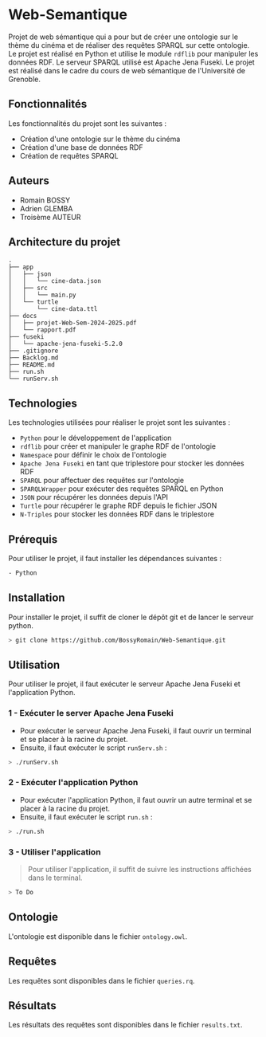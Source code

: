 # Web-Semantique

Projet de web sémantique qui a pour but de créer une ontologie sur le thème du cinéma et de réaliser des requêtes SPARQL sur cette ontologie. Le projet est réalisé en Python et utilise le module `rdflib` pour manipuler les données RDF. Le serveur SPARQL utilisé est Apache Jena Fuseki. Le projet est réalisé dans le cadre du cours de web sémantique de l'Université de Grenoble.

## Fonctionnalités

Les fonctionnalités du projet sont les suivantes :

- Création d'une ontologie sur le thème du cinéma
- Création d'une base de données RDF
- Création de requêtes SPARQL

## Auteurs

- Romain BOSSY
- Adrien GLEMBA
- Troisème AUTEUR

## Architecture du projet

```plaintext
.
├── app
│   ├── json
│   │   └── cine-data.json
│   ├── src
│   │   └── main.py
│   └── turtle
│       └── cine-data.ttl
├── docs
│   ├── projet-Web-Sem-2024-2025.pdf
│   └── rapport.pdf
├── fuseki
│   └── apache-jena-fuseki-5.2.0
├── .gitignore
├── Backlog.md
├── README.md
├── run.sh
└── runServ.sh
```

## Technologies

Les technologies utilisées pour réaliser le projet sont les suivantes :

- `Python` pour le développement de l'application
- `rdflib` pour créer et manipuler le graphe RDF de l'ontologie
- `Namespace` pour définir le choix de l'ontologie
- `Apache Jena Fuseki` en tant que triplestore pour stocker les données RDF
- `SPARQL` pour affectuer des requêtes sur l'ontologie
- `SPARQLWrapper` pour exécuter des requêtes SPARQL en Python
- `JSON` pour récupérer les données depuis l'API
- `Turtle` pour récupérer le graphe RDF depuis le fichier JSON
- `N-Triples` pour stocker les données RDF dans le triplestore

## Prérequis

Pour utiliser le projet, il faut installer les dépendances suivantes :

```bash
- Python
```

## Installation

Pour installer le projet, il suffit de cloner le dépôt git et de lancer le serveur python.

```bash
> git clone https://github.com/BossyRomain/Web-Semantique.git
```

## Utilisation

Pour utiliser le projet, il faut exécuter le serveur Apache Jena Fuseki et l'application Python.

### 1 - Exécuter le server Apache Jena Fuseki

- Pour exécuter le serveur Apache Jena Fuseki, il faut ouvrir un terminal et se placer à la racine du projet.
- Ensuite, il faut exécuter le script `runServ.sh` :

```bash
> ./runServ.sh
```

### 2 - Exécuter l'application Python

- Pour exécuter l'application Python, il faut ouvrir un autre terminal et se placer à la racine du projet.
- Ensuite, il faut exécuter le script `run.sh` :

```bash
> ./run.sh
```

### 3 - Utiliser l'application

> Pour utiliser l'application, il suffit de suivre les instructions affichées dans le terminal.

```bash
> To Do
```

## Ontologie

L'ontologie est disponible dans le fichier `ontology.owl`.

## Requêtes

Les requêtes sont disponibles dans le fichier `queries.rq`.

## Résultats

Les résultats des requêtes sont disponibles dans le fichier `results.txt`.
